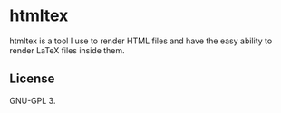 # htmltex
htmltex is a tool I use to render HTML files and have the easy ability to
render LaTeX files inside them.

## License
GNU-GPL 3.
